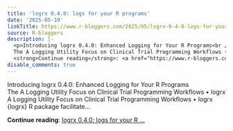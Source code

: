 ```yaml
---
title: 'logrx 0.4.0: logs for your R programs'
date: '2025-05-19'
linkTitle: https://www.r-bloggers.com/2025/05/logrx-0-4-0-logs-for-your-r-programs/
source: R-bloggers
description: |-
  <p>Introducing logrx 0.4.0: Enhanced Logging for Your R Programs<br />
  The A Logging Utility Focus on Clinical Trial Programming Workflows • logrx A Logging Utility Focus on Clinical Trial Programming Workflows • logrx {logrx} R package facilitate...</p>
  <strong>Continue reading</strong>: <a href="https://www.r-bloggers.com/2025/05/logrx-0-4-0-logs-for-your-r-programs/">logrx 0.4.0: logs for your R ...
disable_comments: true
---
```

<p>Introducing logrx 0.4.0: Enhanced Logging for Your R Programs<br />
The A Logging Utility Focus on Clinical Trial Programming Workflows • logrx A Logging Utility Focus on Clinical Trial Programming Workflows • logrx {logrx} R package facilitate...</p>
<strong>Continue reading</strong>: <a href="https://www.r-bloggers.com/2025/05/logrx-0-4-0-logs-for-your-r-programs/">logrx 0.4.0: logs for your R ...